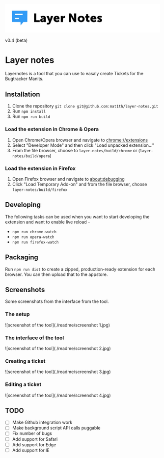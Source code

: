 ![Layernotes](./readme/banner.png)

v0.4 (beta)

# Layer notes
Layernotes is a tool that you can use to easaly create Tickets for the Bugtracker Manits.

## Installation
1. Clone the repository `git clone git@github.com:mat1th/layer-notes.git`
2. Run `npm install`
3. Run `npm run build`

### Load the extension in Chrome & Opera
1. Open Chrome/Opera browser and navigate to [chrome://extensions](chrome://extensions)
2. Select "Developer Mode" and then click "Load unpacked extension..."
3. From the file browser, choose to `layer-notes/build/chrome` or (`layer-notes/build/opera`)

### Load the extension in Firefox
1. Open Firefox browser and navigate to [about:debugging](about:debugging)
2. Click "Load Temporary Add-on" and from the file browser, choose `layer-notes/build/firefox`

## Developing
The following tasks can be used when you want to start developing the extension and want to enable live reload -

- `npm run chrome-watch`
- `npm run opera-watch`
- `npm run firefox-watch`

## Packaging
Run `npm run dist` to create a zipped, production-ready extension for each browser. You can then upload that to the appstore.

## Screenshots
Some screenshots from the interface from the tool.

### The setup
![screenshot of the tool](./readme/screenshot 1.jpg)


### The interface of the tool
![screenshot of the tool](./readme/screenshot 2.jpg)


### Creating a ticket
![screenshot of the tool](./readme/screenshot 3.jpg)


### Editing a ticket
![screenshot of the tool](./readme/screenshot 4.jpg)


## TODO
- [ ] Make Github integration work
- [ ] Make background script API calls puggable
- [ ] Fix number of bugs
- [ ] Add support for Safari
- [ ] Add support for Edge
- [ ] Add support for IE
